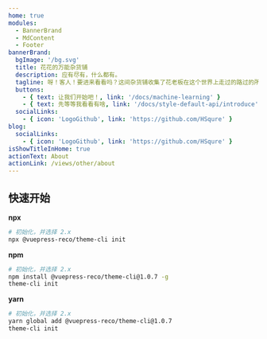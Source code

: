 ```yaml
---
home: true
modules:
  - BannerBrand
  - MdContent
  - Footer
bannerBrand:
  bgImage: '/bg.svg'
  title: 花花的万能杂货铺
  description: 应有尽有，什么都有。
  tagline: 呀！客人！要进来看看吗？这间杂货铺收集了花老板在这个世界上走过的路过的所有好玩的东西，希望能让您开心！
  buttons:
    - { text: 让我们开始吧！, link: '/docs/machine-learning' }
    - { text: 先等等我看看有啥, link: '/docs/style-default-api/introduce', type: 'plain' }
  socialLinks:
    - { icon: 'LogoGithub', link: 'https://github.com/HSqure' }
blog:
  socialLinks:
    - { icon: 'LogoGithub', link: 'https://github.com/HSqure' }
isShowTitleInHome: true
actionText: About
actionLink: /views/other/about
---
```


## 快速开始

**npx**

```bash
# 初始化，并选择 2.x
npx @vuepress-reco/theme-cli init
```

**npm**

```bash
# 初始化，并选择 2.x
npm install @vuepress-reco/theme-cli@1.0.7 -g
theme-cli init
```

**yarn**

```bash
# 初始化，并选择 2.x
yarn global add @vuepress-reco/theme-cli@1.0.7
theme-cli init
```
